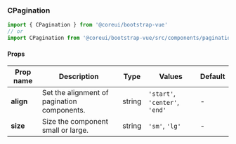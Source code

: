 ### CPagination

```jsx
import { CPagination } from '@coreui/bootstrap-vue'
// or
import CPagination from '@coreui/bootstrap-vue/src/components/pagination/CPagination'
```

#### Props

| Prop name | Description                                 | Type   | Values                         | Default |
| --------- | ------------------------------------------- | ------ | ------------------------------ | ------- |
| **align** | Set the alignment of pagination components. | string | `'start'`, `'center'`, `'end'` | -       |
| **size**  | Size the component small or large.          | string | `'sm'`, `'lg'`                 | -       |
